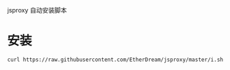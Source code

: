 jsproxy 自动安装脚本

# 安装

```sh
curl https://raw.githubusercontent.com/EtherDream/jsproxy/master/i.sh | sh
```